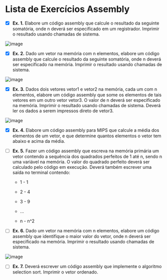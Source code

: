 # Lista de Exercícios Assembly

- [x] **Ex. 1.** Elabore um código assembly que calcule o resultado da seguinte somatória, onde n deverá ser especificado em um registrador. Imprimir o resultado usando chamadas de sistema.

![image](https://github.com/user-attachments/assets/e0e91d35-3f2c-4760-9d92-805f514e6ad1)

- [x] **Ex. 2.** Dado um vetor na memória com n elementos, elabore um código assembly que calcule o resultado da seguinte somatória, onde n deverá ser especificado na memória. Imprimir o resultado usando chamadas de sistema.

![image](https://github.com/user-attachments/assets/66837415-a84d-4126-a3de-c574b22d1afb)

- [x] **Ex. 3.** Dados dois vetores vetor1 e vetor2 na memória, cada um com n elementos, elabore um código assembly que some os elementos de tais vetores em um outro vetor vetor3. O valor de n deverá ser especificado na memória. Imprimir o resultado usando chamadas de sistema. Deverá ler os dados a serem impressos direto de vetor3.

![image](https://github.com/user-attachments/assets/07232413-1a15-4c08-8d25-1fe311319475)

- [x] **Ex. 4.** Elabore um código assembly para MIPS que calcule a média dos elementos de um vetor, e que determine quantos elementos o vetor tem abaixo e acima da média.

- [ ] **Ex. 5.** Fazer um código assembly que escreva na memória primária um vetor contendo a sequência dos quadrados perfeitos de 1 até n, sendo n uma variável na memória. O valor do quadrado perfeito deverá ser calculado pelo código em execução.
Deverá também escrever uma saída no terminal contendo:

  - 1 - 1 
  - 2 - 4
  - 3 - 9

  - ...

  - n - n^2

- [ ] **Ex. 6.** Dado um vetor na memória com n elementos, elabore um código assembly que identifique o maior valor do vetor, onde n deverá ser especificado na memória. Imprimir o resultado usando chamadas de sistema.

![image](https://github.com/user-attachments/assets/fbd412ca-501f-4fd1-83cc-4f28e7d6f3b6)

- [ ] **Ex. 7.** Deverá escrever um código assembly que implemente o algoritmo selection sort. Imprimir o vetor ordenado.
